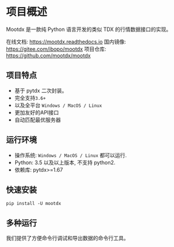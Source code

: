 # 项目概述

Mootdx 是一款纯 Python 语言开发的类似 TDX 的行情数据接口的实现。

在线文档: https://mootdx.readthedocs.io
国内镜像: https://gitee.com/ibopo/mootdx
项目仓库: https://github.com/mootdx/mootdx

## 项目特点

- 基于 pytdx 二次封装。
- 完全支持`3.6+`
- 以及全平台 `Windows / MacOS / Linux`
- 更加友好的API接口
- 自动匹配最优服务器

## 运行环境

- 操作系统: `Windows / MacOS / Linux` 都可以运行.
- Python: 3.5 以及以上版本, 不支持 python2.
- 依赖库: pytdx>=1.67

## 快速安装

```shell
pip install -U mootdx
```

## 多种运行

我们提供了方便命令行调试和导出数据的命令行工具。
